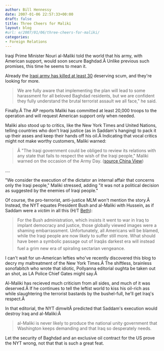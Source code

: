 ```yaml
---
author: Bill Hennessy
date: 2007-01-06 22:57:33+00:00
draft: false
title: Three Cheers for Maliki
layout: blog
#url: e/2007/01/06/three-cheers-for-maliki/
categories:
- Foreign Relations
---
```


Iraqi Prime Minister Nouri al-Maliki told the world that his army, with American support, would soon secure Baghdad.Â  Unlike previous such promises, this time he seems to mean it.

Already the [Iraqi army has killed at least 30](https://apnews.myway.com/article/20070106/D8MG24A80.html) deserving scum, and they're looking for more.


> We are fully aware that implementing the plan will lead to some harassment for all beloved Baghdad residents, but we are confident they fully understand the brutal terrorist assault we all face," he said.


Finally.Â  The AP reports Maliki has committed at least 20,000 troops to the operation and will request American support only when needed.

Maliki also stood up to critics, like the New York Times and United Nations, telling countries who don't Iraqi justice (as in Saddam's hanging) to pack it up their asses and keep their hands off his oil.Â  Indicating that vocal critics might not make worthy customers, Maliki warned:


> Â  "The Iraqi government could be obliged to review its relations with any state that fails to respect the wish of the Iraqi people," Maliki warned on the occasion of the Army Day. ([source China View](https://news.xinhuanet.com/english/2007-01/06/content_5573558.htm))

....

"We consider the execution of the dictator an internal affair that concerns only the Iraqi people," Maliki stressed, adding "it was not a political decision as suggested by the enemies of Iraqi people."


Of course, the pro-terrorist, anti-justice MLM won't mention the story.Â  Instead, the NYT equates President Bush and al-Maliki with Hussein, as if Saddam were a _victim_ in all this (H/T [Beth](https://bamapachyderm.com/archives/2007/01/05/ny-times-the-ugly-death-of-saddam-hussein/)):


> For the Bush administration, which insists it went to war in Iraq to implant democracy and justice, those globally viewed images were a shaming embarrassment. Unfortunately, all Americans will be blamed, while the Iraqi people are now likely to suffer still more. What should have been a symbolic passage out of Iraqâs darkest era will instead fuel a grim new era of spiraling sectarian vengeance.


I can't wait for un-American lefties who've recently discovered this blog to decry my maltreatment of the New York Times.Â  The shiftless, brainless sonofabitch who wrote that idiotic, Pollyanna editorial oughta be taken out an shot, as LA Police Chief Gates might say.Â

Al-Maliki has recieved much criticism from all sides, and much of it was deserved.Â  If he continues to tell the leftist world to kiss his oil-rich ass while slaughtering the terrorist bastards by the bushel-full, he'll get Iraq's respect.Â

In that editorial, the NYT dimwitÂ predicted that Saddam's execution would destroy Iraq and al-Maliki:Â


> al-Maliki is never likely to produce the national unity government that Washington keeps demanding and that Iraq so desperately needs.


Let the security of Baghdad and an exclusive oil contract for the US prove the NYT wrong, not that that is such a great feat.
